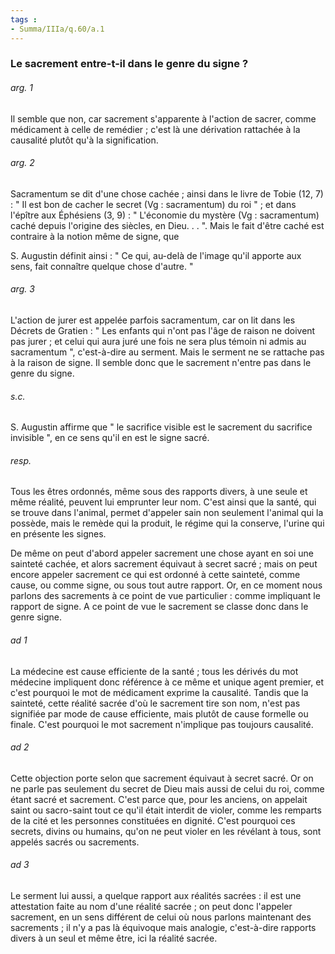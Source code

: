 ```yaml
---
tags : 
- Summa/IIIa/q.60/a.1
---
```


### Le sacrement entre-t-il dans le genre du signe ?



###### arg. 1
Il semble que non, car sacrement s'apparente à l'action de sacrer, comme médicament à celle de remédier ; c'est là une dérivation rattachée à la causalité plutôt qu'à la signification. 

###### arg. 2
Sacramentum se dit d'une chose cachée ; ainsi dans le livre de Tobie (12, 7) : " Il est bon de cacher le secret (Vg : sacramentum) du roi " ; et dans l'épître aux Éphésiens (3, 9) : " L'économie du mystère (Vg : sacramentum) caché depuis l'origine des siècles, en Dieu. . . ". Mais le fait d'être caché est contraire à la notion même de signe, que 

S. Augustin définit ainsi : " Ce qui, au-delà de l'image qu'il apporte aux sens, fait connaître quelque chose d'autre. " 

###### arg. 3
L'action de jurer est appelée parfois sacramentum, car on lit dans les Décrets de Gratien : " Les enfants qui n'ont pas l'âge de raison ne doivent pas jurer ; et celui qui aura juré une fois ne sera plus témoin ni admis au sacramentum ", c'est-à-dire au serment. Mais le serment ne se rattache pas à la raison de signe. Il semble donc que le sacrement n'entre pas dans le genre du signe. 

###### s.c.
S. Augustin affirme que " le sacrifice visible est le sacrement du sacrifice invisible ", en ce sens qu'il en est le signe sacré. 

###### resp.
Tous les êtres ordonnés, même sous des rapports divers, à une seule et même réalité, peuvent lui emprunter leur nom. C'est ainsi que la santé, qui se trouve dans l'animal, permet d'appeler sain non seulement l'animal qui la possède, mais le remède qui la produit, le régime qui la conserve, l'urine qui en présente les signes. 

De même on peut d'abord appeler sacrement une chose ayant en soi une sainteté cachée, et alors sacrement équivaut à secret sacré ; mais on peut encore appeler sacrement ce qui est ordonné à cette sainteté, comme cause, ou comme signe, ou sous tout autre rapport. Or, en ce moment nous parlons des sacrements à ce point de vue particulier : comme impliquant le rapport de signe. A ce point de vue le sacrement se classe donc dans le genre signe. 

###### ad 1
La médecine est cause efficiente de la santé ; tous les dérivés du mot médecine impliquent donc référence à ce même et unique agent premier, et c'est pourquoi le mot de médicament exprime la causalité. Tandis que la sainteté, cette réalité sacrée d'où le sacrement tire son nom, n'est pas signifiée par mode de cause efficiente, mais plutôt de cause formelle ou finale. C'est pourquoi le mot sacrement n'implique pas toujours causalité. 

###### ad 2
Cette objection porte selon que sacrement équivaut à secret sacré. Or on ne parle pas seulement du secret de Dieu mais aussi de celui du roi, comme étant sacré et sacrement. C'est parce que, pour les anciens, on appelait saint ou sacro-saint tout ce qu'il était interdit de violer, comme les remparts de la cité et les personnes constituées en dignité. C'est pourquoi ces secrets, divins ou humains, qu'on ne peut violer en les révélant à tous, sont appelés sacrés ou sacrements. 

###### ad 3
Le serment lui aussi, a quelque rapport aux réalités sacrées : il est une attestation faite au nom d'une réalité sacrée ; on peut donc l'appeler sacrement, en un sens différent de celui où nous parlons maintenant des sacrements ; il n'y a pas là équivoque mais analogie, c'est-à-dire rapports divers à un seul et même être, ici la réalité sacrée. 

